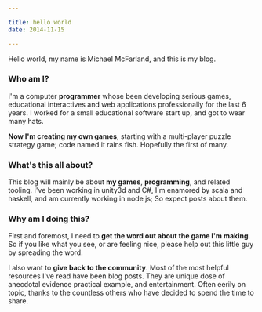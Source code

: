 ```yaml
---

title: hello world
date: 2014-11-15

---
```


Hello world, my name is Michael McFarland, and this is my blog.

### Who am I?

I'm a computer **programmer** whose been developing serious games, educational interactives
and web applications professionally for the last 6 years. I worked for a small
educational software start up, and got to wear many hats.

**Now I'm creating my own games**, starting with a multi-player puzzle strategy
game; code named it rains fish. Hopefully the first of many.

### What's this all about?
This blog will mainly be about **my games**, **programming**, and related tooling. I've
been working in unity3d and C#, I'm enamored by scala and haskell, and am
currently working in node js; So expect posts about them. 

### Why am I doing this?
First and foremost, I need to **get the word out about the game I'm making**.
So if you like what you see, or are feeling nice, please help out this little 
guy by spreading the word.

I also want to **give back to the community**. Most of the most helpful
resources I've read have been blog posts. They are unique dose of anecdotal
evidence practical example, and entertainment. Often eerily on topic, 
thanks to the countless others who have decided to spend the time to share. 
